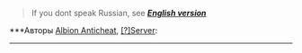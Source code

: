 > If you dont speak Russian, see ***[English version]()***

***Авторы [Albion Anticheat](), [[?]Server](): 


***
